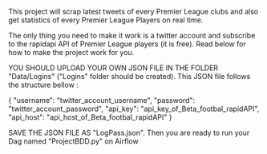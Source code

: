 This project will scrap latest tweets of every Premier League clubs and also get statistics of every Premier League Players on real time. 

The only thing you need to make it work is a twitter account and subscribe to the rapidapi API of Premier League players (it is free). Read below for how to make the project work for you.


YOU SHOULD UPLOAD YOUR OWN JSON FILE IN THE FOLDER "Data/Logins" ("Logins" folder should be created).
This JSON file follows the structure bellow : 

{
  "username": "twitter_account_username",
  "password": "twitter_account_password",
  "api_key": "api_key_of_Beta_footbal_rapidAPI",
  "api_host": "api_host_of_Beta_footbal_rapidAPI"
}



SAVE THE JSON FILE AS "LogPass.json".
Then you are ready to run your Dag named "ProjectBDD.py" on Airflow 


